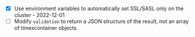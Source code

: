 - [x] Use environment variables to automatically set SSL/SASL only on the cluster - 2022-12-01
- [ ] Modify `validation` to return a JSON structure of the result, not an array of timexcontainer objects

